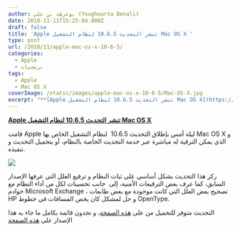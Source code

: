 ```yaml
---
author: يوغرطة بن علي (Youghourta Benali)
date: 2010-11-11T15:25:04.000Z
draft: false
title: 'Apple تنشر التحديث 10.6.5 لنظام التشغيل Mac OS X '
type: post
url: /2010/11/apple-mac-os-x-10-6-5/
categories:
  - Apple
  - برمجيات
tags:
  - Apple
  - Mac OS X
coverImage: /static/images/apple-mac-os-x-10-6-5/Mac-OS-X.jpg
excerpt: "**[Apple تنشر التحديث 10.6.5 لنظام التشغيل Mac OS X](https://www.it-scoop.com/2010/11/apple-mac-os-x-10-6-5/)**\n\nقامت Apple ليلة أمس بإطلاق التحديث 10.6.5 \_لنظام التشغيل الخاص بها Mac OS X و الذي يمكن الترقية له مباشرة عبر خدمة التحديث الخاصة بالنظام، أو بتحميل التحديث و تنفيذه.\n\n\n\nركز هذا التحديث"
---
```

**[Apple تنشر التحديث 10.6.5 لنظام التشغيل Mac OS X](https://www.it-scoop.com/2010/11/apple-mac-os-x-10-6-5/)**

قامت Apple ليلة أمس بإطلاق التحديث 10.6.5  لنظام التشغيل الخاص بها Mac OS X و الذي يمكن الترقية له مباشرة عبر خدمة التحديث الخاصة بالنظام، أو بتحميل التحديث و تنفيذه.

![](/static/images/apple-mac-os-x-10-6-5/Mac-OS-X.jpg)

ركز هذا التحديث بشكل أساسي على ثبات النظام و ترقيع العلل التي عرفها الإصدار السابق، كما عرف بعض الترقيعات الأمنية، إلى  جانب تحسينات لكل من أداء النظام مع خوادم Microsoft Exchange ، تصحيح بعض العلل التي كانت موجودة مع بعض طابعات HP و حل لمشكل كان يخص المسافات في خطوط OpenType.

التحديث متوفر للتحميل من على [هذه الصفحة](http://support.apple.com/kb/DL1324)، و تجدون قائمة بكامل ما جاء به هذا الإصدار على [هذه الصفحة](http://support.apple.com/kb/HT4250)
